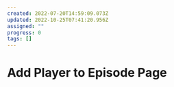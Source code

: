 ```yaml
---
created: 2022-07-20T14:59:09.073Z
updated: 2022-10-25T07:41:20.956Z
assigned: ""
progress: 0
tags: []
---
```


# Add Player to Episode Page
